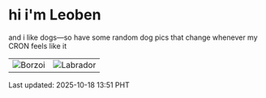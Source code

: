 # hi i'm Leoben

and i like dogs—so have some random dog pics that change whenever my CRON feels like it

|  |  |
|--------|----------|
| ![Borzoi](https://random-dog-vercel.vercel.app/api/random-borzoi?v=1760766709) | ![Labrador](https://random-dog-vercel.vercel.app/api/random-labrador?v=1760766709) |

Last updated: 2025-10-18 13:51 PHT
